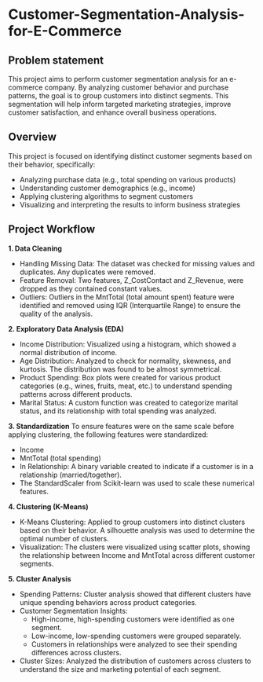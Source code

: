 # Customer-Segmentation-Analysis-for-E-Commerce

## Problem statement
This project aims to perform customer segmentation analysis for an e-commerce company. By analyzing customer behavior and purchase patterns, the goal is to group customers into distinct segments. This segmentation will help inform targeted marketing strategies, improve customer satisfaction, and enhance overall business operations.

## Overview
This project is focused on identifying distinct customer segments based on their behavior, specifically:
- Analyzing purchase data (e.g., total spending on various products)
- Understanding customer demographics (e.g., income)
- Applying clustering algorithms to segment customers
- Visualizing and interpreting the results to inform business strategies

## Project Workflow
**1. Data Cleaning**
- Handling Missing Data: The dataset was checked for missing values and duplicates. Any duplicates were removed.
- Feature Removal: Two features, Z_CostContact and Z_Revenue, were dropped as they contained constant values.
- Outliers: Outliers in the MntTotal (total amount spent) feature were identified and removed using IQR (Interquartile Range) to ensure the quality of the analysis.

**2. Exploratory Data Analysis (EDA)**
- Income Distribution: Visualized using a histogram, which showed a normal distribution of income.
- Age Distribution: Analyzed to check for normality, skewness, and kurtosis. The distribution was found to be almost symmetrical.
- Product Spending: Box plots were created for various product categories (e.g., wines, fruits, meat, etc.) to understand spending patterns across different products.
- Marital Status: A custom function was created to categorize marital status, and its relationship with total spending was analyzed.

**3. Standardization**
To ensure features were on the same scale before applying clustering, the following features were standardized:
- Income
- MntTotal (total spending)
- In Relationship: A binary variable created to indicate if a customer is in a relationship (married/together).
- The StandardScaler from Scikit-learn was used to scale these numerical features.

**4. Clustering (K-Means)**
- K-Means Clustering: Applied to group customers into distinct clusters based on their behavior. A silhouette analysis was used to determine the optimal number of clusters.
- Visualization: The clusters were visualized using scatter plots, showing the relationship between Income and MntTotal across different customer segments.

**5. Cluster Analysis**
- Spending Patterns: Cluster analysis showed that different clusters have unique spending behaviors across product categories.
- Customer Segmentation Insights:
   - High-income, high-spending customers were identified as one segment.
   - Low-income, low-spending customers were grouped separately.
   - Customers in relationships were analyzed to see their spending differences across clusters.
- Cluster Sizes: Analyzed the distribution of customers across clusters to understand the size and marketing potential of each segment.
